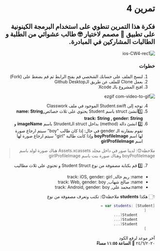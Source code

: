 <div dir="rtl">
 
# تمرين 4 
##   فكرة هذا التمرين تنطوي على استخدام البرمجة الكينونية على تطبيق 📱 مصمم لاختيار 🤓 طالب عشوائي من الطلبة و الطالبات المشاركين  في  المبادرة.


![ios-CW4-rec1](https://user-images.githubusercontent.com/64652496/85558018-04e52400-b631-11ea-9382-298cb5f81ac4.gif)

### خطوات 
1.  لنسخ الملف على حسابك الشخصي قم بفتح الرابط  ثم  قم بضغط على (Fork)  
2.   بعمل Clone للملف عن طريق الـGithub Desktop  
3. افتح المشروع بالـ Xcode

![ezgif com-video-to-gif](https://user-images.githubusercontent.com/64652496/85558174-2a722d80-b631-11ea-9590-1cb186d3f79d.gif)

4. توجه  إلى  Student.swift  الموجود في  ملف Classwork
5.  1️⃣أنشئ struct باسم  Student   يحتوي  على  ثلاث  خصائص**name: String,   track: String ,  gender: String**
6. 2️⃣ انشئ دالة (method) بداخل struct الـStrudent باسم **imageName** و تقوم  بمقارنة الـ gender  في حال:
إذا كان   طالب   "boy"  سيتم ارجاع صورة لها اسم  **boyProfileImage**
وإذا كانت  طالبة   "girl"   سيتم ارجاع صورة لها اسم  **girlProfileImage**

> ملاحظة😊:
لدينا صور في داخل مجلد Assets.xcassets
هناك صورة لولد باسم  boyProfileImage
وهناك صورة بنت باسم girlProfileImage


7.   3️⃣  قم بكتابة مصفوفة من نوع Student Struct  و تحتوي على ثلاث مطاليب 
- name: ريم خالد,  track: iOS,  gender: girl
- name: صالح شهاب,  track: Web,  gender: boy
- name:محمد علي,  track: Android,  gender: boy

👇🏻 هكذا **students** ملاحظة😊: تكتب وتعرف مصفوفة من نوع 
```Swift
var students: [Student] =
    [
        Student(...
        Student(...
        Student(...
    ]
```


آخر موعد لرفع الكود\
٢٤/٦/٢٠٢٠  📅 **الساعة ١١:٥٥ مساءً**

</div>
